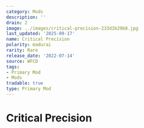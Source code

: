 ```yaml
---
category: Mods
description: ''
drain: 2
image: ../images/critical-precision-233d1b29b8.jpg
last_updated: '2025-09-17'
name: Critical Precision
polarity: madurai
rarity: Rare
release_date: '2022-07-14'
source: WFCD
tags:
- Primary Mod
- Mods
tradable: true
type: Primary Mod
---
```


# Critical Precision

